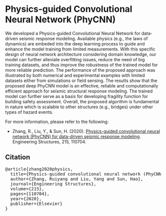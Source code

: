# Physics-guided Convolutional Neural Network (PhyCNN)
We developed a Physics-guided Convolutional Neural Network for data-driven seismic response modeling. Available physics (e.g., the laws of dynamics) are embeded into the deep learning process to guide and enhance the model training from limited measurements. With this specific design of neural network architecture considering domain knowledge, our model can further alleviate overfitting issues, reduce the need of big training datasets, and thus improve the robustness of the trained model for more reliable prediction. The performance of the proposed approach was illustrated by both numerical and experimental examples with limited datasets either from simulations or field sensing. The results show that the proposed deep PhyCNN model is an effective, reliable and computationally efficient approach for seismic structural response modeling. The trained model can further serve as a basis for developing fragility function for building safety assessment. Overall, the proposed algorithm is fundamental in nature which is scalable to other structures (e.g., bridges) under other types of hazard events.


For more information, please refer to the following:
* Zhang, R., Liu, Y., & Sun, H. (2020). [Physics-guided convolutional neural network (PhyCNN) for data-driven seismic response modeling](https://doi.org/10.1016/j.engstruct.2020.110704). Engineering Structures, 215, 110704.


## Citation
<pre>
@article{zhang2020physics,
  title={Physics-guided convolutional neural network (PhyCNN) for data-driven seismic response modeling},
  author={Zhang, Ruiyang and Liu, Yang and Sun, Hao},
  journal={Engineering Structures},
  volume={215},
  pages={110704},
  year={2020},
  publisher={Elsevier}
}
</pre>
